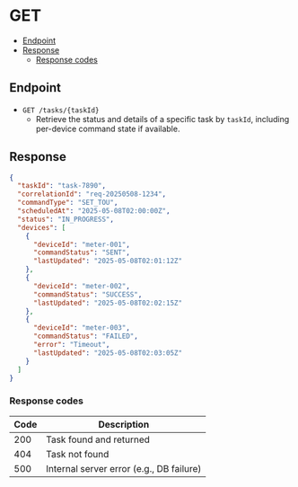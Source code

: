 # GET
- [Endpoint](#endpoint)
- [Response](#response)
  - [Response codes](#response-codes)
## Endpoint
- `GET /tasks/{taskId}`
  - Retrieve the status and details of a specific task by `taskId`, including per-device command state if available.

## Response
```json
{
  "taskId": "task-7890",
  "correlationId": "req-20250508-1234",
  "commandType": "SET_TOU",
  "scheduledAt": "2025-05-08T02:00:00Z",
  "status": "IN_PROGRESS",
  "devices": [
    {
      "deviceId": "meter-001",
      "commandStatus": "SENT",
      "lastUpdated": "2025-05-08T02:01:12Z"
    },
    {
      "deviceId": "meter-002",
      "commandStatus": "SUCCESS",
      "lastUpdated": "2025-05-08T02:02:15Z"
    },
    {
      "deviceId": "meter-003",
      "commandStatus": "FAILED",
      "error": "Timeout",
      "lastUpdated": "2025-05-08T02:03:05Z"
    }
  ]
}
```

### Response codes

| Code | Description                              |
| ---- | ---------------------------------------- |
| 200  | Task found and returned                  |
| 404  | Task not found                           |
| 500  | Internal server error (e.g., DB failure) |

